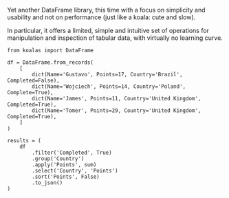 Yet another DataFrame library, this time with a focus on simplicity and usability and not on performance (just like a koala: cute and slow).

In particular, it offers a limited, simple and intuitive set of operations for manipulation and inspection of tabular data, with virtually no learning curve.

```
from koalas import DataFrame

df = DataFrame.from_records(
    [
        dict(Name='Gustavo', Points=17, Country='Brazil', Completed=False),
        dict(Name='Wojciech', Points=14, Country='Poland', Complete=True),
        dict(Name='James', Points=11, Country='United Kingdom', Completed=True),
        dict(Name='Tomer', Points=29, Country='United Kingdom', Completed=True),
    ]
)

results = (
    df
        .filter('Completed', True)
        .group('Country')
        .apply('Points', sum)
        .select('Country', 'Points')
        .sort('Points', False)
        .to_json()
)
```
